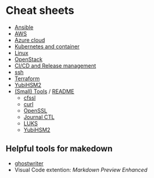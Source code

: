 Cheat sheets
============

* [Ansible](ansible/)
* [AWS](aws/README.md)
* [Azure cloud](azure/)
* [Kubernetes and container](k8s_and_container/README.md)
* [Linux](linux/)
* [OpenStack](openstack.md)
* [CI/CD and Release management](cicd/README.md)
* [ssh](tools/ssh.md)
* [Terraform](terraform/)
* [YubiHSM2](yubihsm2/yubihsm2.md)
* [(Small) Tools](tools/) / [README](tools/README.md)
  * [cfssl](tools/cfssl.md)
  * [curl](tools/curl.md)
  * [OpenSSL](tools/openssl.md)
  * [Journal CTL](tool/journalctl.md)
  * [LUKS](tools/luks.md)
  * [YubiHSM2](tools/yubihsm2.md)

Helpful tools for makedown
--------------------------

* [ghostwriter](http://github.com/wereturtle/ghostwriter)
* Visual Code extention: *Markdown Preview Enhanced*
